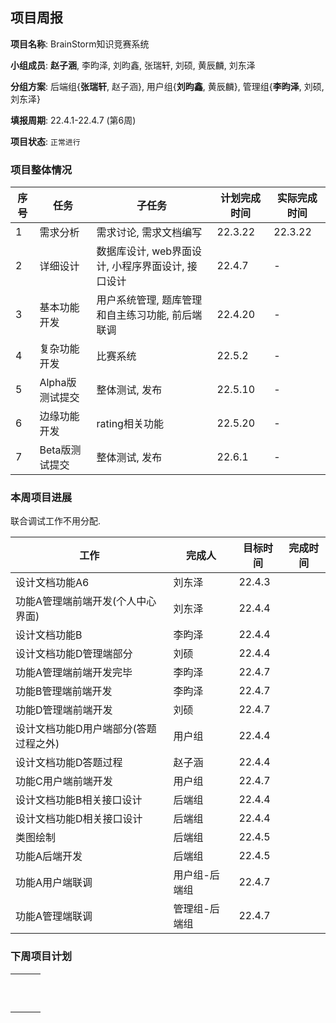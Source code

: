 ## 项目周报

**项目名称**: BrainStorm知识竞赛系统

**小组成员**: **赵子涵**, 李昀泽, 刘昀鑫, 张瑞轩, 刘硕, 黄辰麟, 刘东泽

**分组方案**: 后端组{**张瑞轩**, 赵子涵}, 用户组{**刘昀鑫**, 黄辰麟}, 管理组{**李昀泽**, 刘硕, 刘东泽}

**填报周期**: 22.4.1-22.4.7 (第6周)

**项目状态**: `正常进行`

### 项目整体情况

| 序号 | 任务            | 子任务                                            | 计划完成时间 | 实际完成时间 |
| ---- | --------------- | ------------------------------------------------- | ------------ | ------------ |
| 1    | 需求分析        | 需求讨论, 需求文档编写                            | 22.3.22      | 22.3.22      |
| 2    | 详细设计        | 数据库设计, web界面设计, 小程序界面设计, 接口设计 | 22.4.7       | -            |
| 3    | 基本功能开发    | 用户系统管理, 题库管理和自主练习功能, 前后端联调  | 22.4.20      | -            |
| 4    | 复杂功能开发    | 比赛系统                                          | 22.5.2       | -            |
| 5    | Alpha版测试提交 | 整体测试, 发布                                    | 22.5.10      | -            |
| 6    | 边缘功能开发    | rating相关功能                                    | 22.5.20      | -            |
| 7    | Beta版测试提交  | 整体测试, 发布                                    | 22.6.1       | -            |

### 本周项目进展

联合调试工作不用分配.

| 工作                                  | 完成人        | 目标时间 | 完成时间 |
| ------------------------------------- | ------------- | -------- | -------- |
| 设计文档功能A6                        | 刘东泽        | 22.4.3   |          |
| 功能A管理端前端开发(个人中心界面)     | 刘东泽        | 22.4.4   |          |
| 设计文档功能B                         | 李昀泽        | 22.4.4   |          |
| 设计文档功能D管理端部分               | 刘硕        | 22.4.4   |          |
| 功能A管理端前端开发完毕               | 李昀泽        | 22.4.7   |          |
| 功能B管理端前端开发     | 李昀泽       | 22.4.7   |          |
| 功能D管理端前端开发     | 刘硕       | 22.4.7   |          |
| 设计文档功能D用户端部分(答题过程之外) | 用户组        | 22.4.4   |          |
| 设计文档功能D答题过程                 | 赵子涵        | 22.4.4   |          |
| 功能C用户端前端开发                   | 用户组        | 22.4.7   |          |
| 设计文档功能B相关接口设计             | 后端组        | 22.4.4   |          |
| 设计文档功能D相关接口设计             | 后端组        | 22.4.4   |          |
| 类图绘制                              | 后端组        | 22.4.5   |          |
| 功能A后端开发                         | 后端组        | 22.4.5   |          |
| 功能A用户端联调                       | 用户组-后端组 | 22.4.7   |          |
| 功能A管理端联调                       | 管理组-后端组 | 22.4.7   |          |


### 下周项目计划

|      |      |      |
| ---- | ---- | ---- |
|      |      |      |
|      |      |      |
|      |      |      |
|      |      |      |
|      |      |      |
|      |      |      |
|      |      |      |
|      |      |      |
|      |      |      |
|      |      |      |

